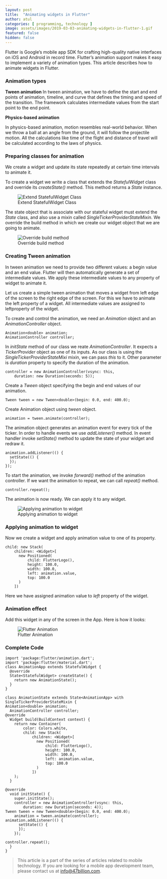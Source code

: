 ```yaml
---
layout: post
title:  "Animating widgets in Flutter"
author: atul
categories: [ programming, technology ]
image: assets/images/2019-03-03-animating-widgets-in-flutter-1.gif
featured: false
hidden: false
---
```

Flutter is Google’s mobile app SDK for crafting high-quality native interfaces on iOS and Android in record time. Flutter’s animation support makes it easy to implement a variety of animation types. This article describes how to animate widgets in Flutter.

### Animation types

**Tween animation**
In tween animation, we have to define the start and end points of animation, timeline, and curve that defines the timing and speed of the transition. The framework calculates intermediate values from the start point to the end point.

**Physics-based animation**

In physics-based animation, motion resembles real-world behavior. When we throw a ball at an angle from the ground, it will follow the projectile motion. All the calculations like time of the flight and distance of travel will be calculated according to the laws of physics.

### Preparing classes for animation

We create a widget and update its state repeatedly at certain time intervals to animate it.

To create a widget we write a class that extends the *StatefulWidget* class and override its *createState()* method. This method returns a *State* instance.

<figure>
  <img src="{{site.baseurl}}/assets/images/2019-03-03-animating-widgets-in-flutter-2.png" alt="Extend StatefulWidget Class"/>
  <figcaption>Extend StatefulWidget Class</figcaption>
</figure>

The state object that is associate with our stateful widget must extend the *State* class, and also use a mixin called *SingleTickerProviderStateMixin*. We override the build method in which we create our widget object that we are going to animate.

<figure>
  <img src="{{site.baseurl}}/assets/images/2019-03-03-animating-widgets-in-flutter-3.png" alt="Override build method"/>
  <figcaption>Override build method</figcaption>
</figure>


### Creating Tween animation

In tween animation we need to provide two different values: a begin value and an end value. Flutter will then automatically generate a set of intermediate values. We apply these intermediate values to any property of widget to animate it.

Let us create a simple tween animation that moves a widget from left edge of the screen to the right edge of the screen. For this we have to animate the left property of a widget. All intermediate values are assigned to leftproperty of the widget.

To create and control the animation, we need an *Animation* object and an *AnimationController* object.

```
Animation<double> animation;
AnimationController controller;
```

In *initState* method of our class we reate *AnimationController*. It expects a *TickerProvider* object as one of its inputs. As our class is using the *SingleTickerProviderStateMixi* mixin, we can pass *this* to it. Other parameter is *duration* property to specify the duration of the animation.

```
controller = new AnimationController(vsync: this,
    duration: new Duration(seconds: 5));
```

Create a *Tween* object specifying the begin and end values of our animation.

```
Tween tween = new Tween<double>(begin: 0.0, end: 400.0);
```

Create Animation object using *tween* object.

```
animation = tween.animate(controller);
```

The animation object generates an animation event for every tick of the ticker. In order to handle events we use *addListener()* method. In event handler invoke *setState()* method to update the state of your widget and redraw it.

```
animation.addListener(() {
  setState(() {
  });
});
```

To start the animation, we invoke *forward()* method of the animation controller. If we want the animation to repeat, we can call *repeat()* method.

```
controller.repeat();
```

The animation is now ready. We can apply it to any widget.

<figure>
  <img src="{{site.baseurl}}/assets/images/2019-03-03-animating-widgets-in-flutter-4.png" alt="Applying animation to widget"/>
  <figcaption>Applying animation to widget</figcaption>
</figure>

### Applying animation to widget

Now we create a widget and apply animation value to one of its property.

```
child: new Stack(
    children: <Widget>[
      new Positioned(
          child: FlutterLogo(),
          height: 100.0,
          width: 100.0,
          left: animation.value,
          top: 100.0  
      )
    ])
```

Here we have assigned animation value to *left* property of the widget.

### Animation effect

Add this widget in any of the screen in the App. Here is how it looks:

<figure>
  <img src="{{site.baseurl}}/assets/images/2019-03-03-animating-widgets-in-flutter-1.gif" alt="Flutter Animation"/>
  <figcaption>Flutter Animation</figcaption>
</figure>

### Complete Code

```
import 'package:flutter/animation.dart';
import 'package:flutter/material.dart';
class AnimationApp extends StatefulWidget {
  @override
  State<StatefulWidget> createState() {
    return new AnimationState();
  }
}

class AnimationState extends State<AnimationApp> with SingleTickerProviderStateMixin {
Animation<double> animation;
  AnimationController controller;
@override
  Widget build(BuildContext context) {
    return new Container(
        color: Colors.white,
        child: new Stack(
            children: <Widget>[
              new Positioned(
                  child: FlutterLogo(),
                  height: 100.0,
                  width: 100.0,
                  left: animation.value,
                  top: 100.0
              )
            ])
    );
  }

@override
  void initState() {
    super.initState();
    controller = new AnimationController(vsync: this,
        duration: new Duration(seconds: 4));
Tween tween = new Tween<double>(begin: 0.0, end: 400.0);
    animation = tween.animate(controller);
animation.addListener(() {
      setState(() {
      });
    });

controller.repeat();
  }
}
```

> This article is a part of the series of articles related to mobile technology. If you are looking for a mobile app development team, please contact us at info@47billion.com.
